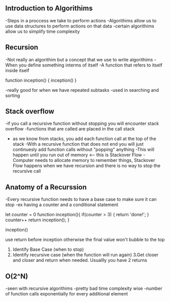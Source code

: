 ## Introduction to Algorithims
-Steps in a proccess we take to perform actions
-Algorithims allow us to use data structures to perform actions on that data
-certain algorithims allow us to simplify time complexity

## Recursion
-Not really an algorithim but a concept that we use to write algorithims
-When you define something interms of itself
-A function that refers to itself inside itself

function inception() {
  inception()
}

-really good for when we have repeated subtasks
-used in searching and sorting


## Stack overflow

-if you call a recursive function without stopping you will encounter stack overflow
-functions that are called are placed in the call stack
- as we know from stacks, you add each function call at the top of the stack
-With a recursive function that does not end you will just continuesly add function calls without "popping" anything
-This will happen until you run out of memory <-- this is Stackover Flow
-Computer needs to allocate memory to remember things, Stackover Flow happens when we have recursion and there is no way to stop the recursive call

## Anatomy of a Recurssion
-Every recursive function needs to have a base case to make sure it can stop
-ex having a counter and a conditional statement

let counter = 0
function inception(){
  if(counter > 3) {
    return 'done!';
  }
  counter++
  return inception();
}

inception()

use return before inception otherwise the final value won't bubble to the top

1. Identify Base Case (when to stop)
2. Identify recursive case (when the function will run again)
3.Get closer and closer and return when needed. Usuallly you have 2 returns

## O(2^N)
-seen with recursive algorithims
-pretty bad time complexity wise
-number of function calls exponentially for every additional element
